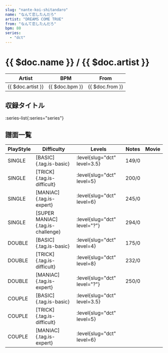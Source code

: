 ```yaml
---
slug: "nante-koi-shitandaro"
name: "なんて恋したんだろ"
artist: "DREAMS COME TRUE"
from: "なんて恋したんだろ"
bpm: 80
series:
  - "dct"
---
```


# {{ $doc.name }} / {{ $doc.artist }}

|Artist|BPM|From|
|------|---|----|
|{{ $doc.artist }}|{{ $doc.bpm }}|{{ $doc.from }}|

## 収録タイトル

:series-list{:series="series"}

## 譜面一覧

|PlayStyle|Difficulty|Levels|Notes|Movie|
|---------|----------|------|-----|-----|
|SINGLE|[BASIC]{.tag.is-basic}|<div class="field is-grouped is-grouped-multiline">:level{slug="dct" level=3.5}</div>|149/0||
|SINGLE|[TRICK]{.tag.is-difficult}|<div class="field is-grouped is-grouped-multiline">:level{slug="dct" level=5}</div>|200/0||
|SINGLE|[MANIAC]{.tag.is-expert}|<div class="field is-grouped is-grouped-multiline">:level{slug="dct" level=6}</div>|245/0||
|SINGLE|[SUPER MANIAC]{.tag.is-challenge}|<div class="field is-grouped is-grouped-multiline">:level{slug="dct" level="?"}</div>|294/0||
|DOUBLE|[BASIC]{.tag.is-basic}|<div class="field is-grouped is-grouped-multiline">:level{slug="dct" level=4}</div>|175/0||
|DOUBLE|[TRICK]{.tag.is-difficult}|<div class="field is-grouped is-grouped-multiline">:level{slug="dct" level=8}</div>|232/0||
|DOUBLE|[MANIAC]{.tag.is-expert}|<div class="field is-grouped is-grouped-multiline">:level{slug="dct" level="?"}</div>|250/0||
|COUPLE|[BASIC]{.tag.is-basic}|<div class="field is-grouped is-grouped-multiline">:level{slug="dct" level=3.5}</div>|||
|COUPLE|[TRICK]{.tag.is-difficult}|<div class="field is-grouped is-grouped-multiline">:level{slug="dct" level=5}</div>|||
|COUPLE|[MANIAC]{.tag.is-expert}|<div class="field is-grouped is-grouped-multiline">:level{slug="dct" level=6}</div>|||
